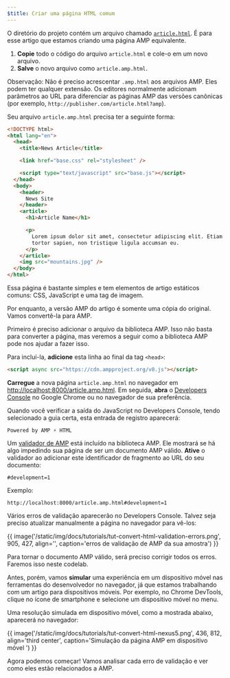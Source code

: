 ```yaml
---
$title: Criar uma página HTML comum
---
```


O diretório do projeto contém um arquivo chamado [`article.html`](https://github.com/googlecodelabs/accelerated-mobile-pages-foundations/blob/master/article.html). É para esse artigo que estamos criando uma página AMP equivalente.

1.  **Copie** todo o código do arquivo `article.html` e cole-o em um novo arquivo.
2.  **Salve** o novo arquivo como `article.amp.html`.

Observação: Não é preciso acrescentar `.amp.html` aos arquivos AMP. Eles podem ter qualquer extensão. Os editores normalmente adicionam parâmetros ao URL para diferenciar as páginas AMP das versões canônicas (por exemplo, `http://publisher.com/article.html?amp`).

Seu arquivo `article.amp.html` precisa ter a seguinte forma:

```html
<!DOCTYPE html>
<html lang="en">
  <head>
    <title>News Article</title>

    <link href="base.css" rel="stylesheet" />

    <script type="text/javascript" src="base.js"></script>
  </head>
  <body>
    <header>
      News Site
    </header>
    <article>
      <h1>Article Name</h1>

      <p>
        Lorem ipsum dolor sit amet, consectetur adipiscing elit. Etiam egestas
        tortor sapien, non tristique ligula accumsan eu.
      </p>
    </article>
    <img src="mountains.jpg" />
  </body>
</html>
```

Essa página é bastante simples e tem elementos de artigo estáticos comuns: CSS, JavaScript e uma tag de imagem.

Por enquanto, a versão AMP do artigo é somente uma cópia do original. Vamos convertê-la para AMP.

Primeiro é preciso adicionar o arquivo da biblioteca AMP. Isso não basta para converter a página, mas veremos a seguir como a biblioteca AMP pode nos ajudar a fazer isso.

Para incluí-la, **adicione** esta linha ao final da tag `<head>`:

```html
<script async src="https://cdn.ampproject.org/v0.js"></script>
```

**Carregue** a nova página `article.amp.html` no navegador em [http://localhost:8000/article.amp.html](http://localhost:8000/article.amp.html). Em seguida, **abra** o [Developers Console](https://developer.chrome.com/devtools/docs/console) no Google Chrome ou no navegador de sua preferência.

Quando você verificar a saída do JavaScript no Developers Console, tendo selecionado a guia certa, esta entrada de registro aparecerá:

```text
Powered by AMP ⚡ HTML
```

Um [validador de AMP](../../../../documentation/guides-and-tutorials/learn/validation-workflow/validate_amp.md) está incluído na biblioteca AMP. Ele mostrará se há algo impedindo sua página de ser um documento AMP válido. **Ative** o validador ao adicionar este identificador de fragmento ao URL do seu documento:

```text
#development=1
```

Exemplo:

```text
http://localhost:8000/article.amp.html#development=1
```

Vários erros de validação aparecerão no Developers Console. Talvez seja preciso atualizar manualmente a página no navegador para vê-los:

{{ image('/static/img/docs/tutorials/tut-convert-html-validation-errors.png', 905, 427, align='', caption='erros de validação de AMP da sua amostra') }}

Para tornar o documento AMP válido, será preciso corrigir todos os erros. Faremos isso neste codelab.

Antes, porém, vamos **simular** uma experiência em um dispositivo móvel nas ferramentas do desenvolvedor no navegador, já que estamos trabalhando com um artigo para dispositivos móveis. Por exemplo, no Chrome DevTools, clique no ícone de smartphone e selecione um dispositivo móvel no menu.

Uma resolução simulada em dispositivo móvel, como a mostrada abaixo, aparecerá no navegador:

{{ image('/static/img/docs/tutorials/tut-convert-html-nexus5.png', 436, 812, align='third center', caption='Simulação da página AMP em dispositivo móvel ') }}

Agora podemos começar! Vamos analisar cada erro de validação e ver como eles estão relacionados a AMP.
